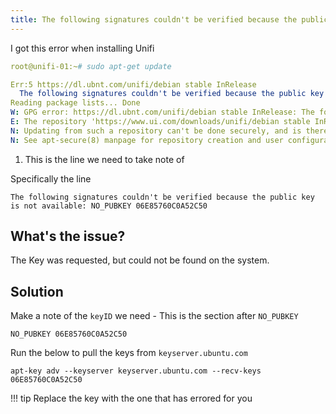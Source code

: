 ```yaml
---
title: The following signatures couldn't be verified because the public key is not available
---
```


I got this error when installing Unifi

``` yaml
root@unifi-01:~# sudo apt-get update

Err:5 https://dl.ubnt.com/unifi/debian stable InRelease
  The following signatures couldn't be verified because the public key is not available: NO_PUBKEY 06E85760C0A52C50 # (1)
Reading package lists... Done
W: GPG error: https://dl.ubnt.com/unifi/debian stable InRelease: The following signatures couldn't be verified because the public key is not available: NO_PUBKEY 06E85760C0A52C50
E: The repository 'https://www.ui.com/downloads/unifi/debian stable InRelease' is not signed.
N: Updating from such a repository can't be done securely, and is therefore disabled by default.
N: See apt-secure(8) manpage for repository creation and user configuration details.
```

1. This is the line we need to take note of

Specifically the line

```
The following signatures couldn't be verified because the public key is not available: NO_PUBKEY 06E85760C0A52C50
```

## What's the issue?

The Key was requested, but could not be found on the system.

## Solution

Make a note of the `keyID` we need - This is the section after `NO_PUBKEY`

```text
NO_PUBKEY 06E85760C0A52C50
```

Run the below to pull the keys from `keyserver.ubuntu.com`

```shell
apt-key adv --keyserver keyserver.ubuntu.com --recv-keys 06E85760C0A52C50
```

!!! tip
    Replace the key with the one that has errored for you
